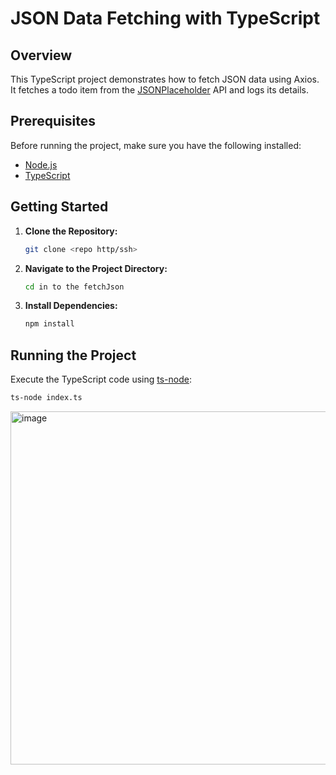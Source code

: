 # JSON Data Fetching with TypeScript

## Overview

This TypeScript project demonstrates how to fetch JSON data using Axios. It fetches a todo item from the [JSONPlaceholder](https://jsonplaceholder.typicode.com/) API and logs its details.

## Prerequisites

Before running the project, make sure you have the following installed:

- [Node.js](https://nodejs.org/)
- [TypeScript](https://www.typescriptlang.org/)

## Getting Started

1. **Clone the Repository:**
    ```bash
    git clone <repo http/ssh>
    ```

2. **Navigate to the Project Directory:**
    ```bash
    cd in to the fetchJson
    ```

3. **Install Dependencies:**
    ```bash
    npm install
    ```

## Running the Project

Execute the TypeScript code using [ts-node](https://www.npmjs.com/package/ts-node):

```bash
ts-node index.ts
```

<img width="565" alt="image" src="https://github.com/akhmadmamirov/fetchJson/assets/105142060/35a13e01-4922-4be0-9da9-40351c5e8946">


